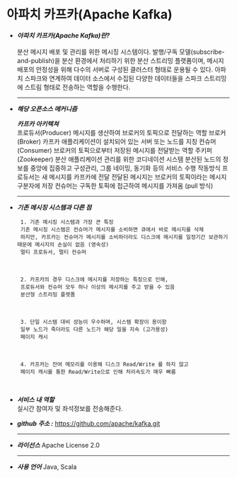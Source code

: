 # 아파치 카프카(Apache Kafka)
- __*아파치 카프카(Apache Kafka)란?*__
 	<br>
  	<br>
		분산 메시지 배포 및 관리를 위한 메시징 시스템이다. 
		발행/구독 모델(subscribe-and-publish)을 분산 환경에서 처리하기 위한 분산 스트리밍 플랫폼이며,
		메시지 배포의 안정성을 위해 다수의 서버로 구성된 클러스터 형태로 운용될 수 있다.
		아파치 스파크와 연계하여 데이터 소스에서 수집된 다양한 데이터들을 스파크 스트리밍에 스트림 형태로 전송하는 역할을 수행한다.
	 	<br>
    
	<hr/> 
 - __*해당 오픈소스 메커니즘*__
	<br>
	


   __*카프카 아키텍쳐*__
            <br>
		프로듀서(Producer)
		메시지를 생산하여 브로커의 토픽으로 전달하는 역할
		브로커(Broker)
		카프카 애플리케이션이 설치되어 있는 서버 또는 노드를 지칭
		컨슈머(Consumer)
		브로커의 토픽으로부터 저장된 메시지를 전달받는 역할
		주키퍼(Zookeeper)
		분산 애플리케이션 관리를 위한 코디네이션 시스템
		분산된 노드의 정보를 중앙에 집중하고 구성관리, 그룹 네이밍, 동기화 등의 서비스 수행
		작동방식
		프로듀서는 새 메시지를 카프카에 전달
		전달된 메시지는 브로커의 토픽이라는 메시지 구분자에 저장
		컨슈머는 구독한 토픽에 접근하여 메시지를 가져옴 (pull 방식)
	<br>
	<hr/>
 - __*기존 메시징 시스템과 다른 점*__
	<br>

		1. 기존 메시징 시스템과 가장 큰 특징
		기존 메시징 시스템은 컨슈머가 메시지를 소비하면 큐에서 바로 메시지를 삭제
		하지만, 카프카는 컨슈머가 메시지를 소비하더라도 디스크에 메시지를 일정기간 보관하기 때문에 메시지의 손실이 없음 (영속성)
		멀티 프로듀서, 멀티 컨슈머
	<br>


		2. 카프카의 경우 디스크에 메시지를 저장하는 특징으로 인해,
		프로듀서와 컨슈머 모두 하나 이상의 메시지를 주고 받을 수 있음
		분산형 스트리밍 플랫폼
	<br>


		3. 단일 시스템 대비 성능이 우수하며, 시스템 확장이 용이함
		일부 노드가 죽더라도 다른 노드가 해당 일을 지속 (고가용성)
		페이지 캐시
	<br>

		4. 카프카는 잔여 메모리를 이용해 디스크 Read/Write 를 하지 않고
		페이지 캐시를 통한 Read/Write으로 인해 처리속도가 매우 빠름


	<br>
 - __*서비스 내 역할*__
  	<br>
		실시간 참여자 및 좌석정보를 전송해준다.

 - __*github 주소 :*__ 
 		https://github.com/apache/kafka.git
		<br>
		<hr/>
 - __*라이선스*__
		Apache License 2.0
		<br>
		<hr/>
 - __*사용 언어*__
		Java, Scala




























